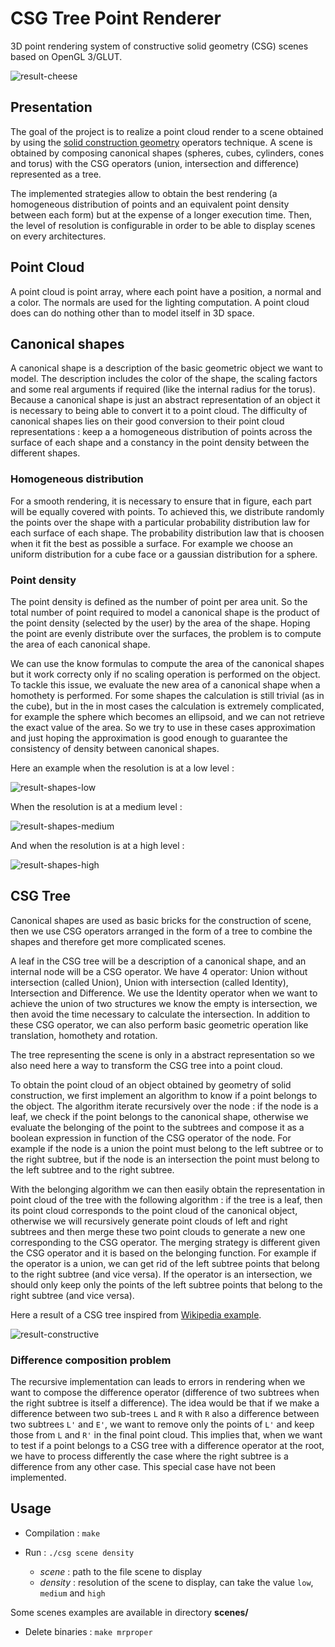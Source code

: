 
# CSG Tree Point Renderer

3D point rendering system of constructive solid geometry (CSG) scenes based on OpenGL 3/GLUT.

![result-cheese](./doc/results/cheese.png)

## Presentation

The goal of the project is to realize a point cloud render to a scene obtained by using the [solid construction geometry](https://en.wikipedia.org/wiki/Constructive_solid_geometry) operators technique.
A scene is obtained by composing canonical shapes (spheres, cubes, cylinders, cones and torus) with the CSG operators (union, intersection and difference) represented as a tree.

The implemented strategies allow to obtain the best rendering (a homogeneous distribution of points and an equivalent point density between each form) but at the expense of a longer execution time.
Then, the level of resolution is configurable in order to be able to display scenes on every architectures.

## Point Cloud

A point cloud is point array, where each point have a position, a normal and a color.
The normals are used for the lighting computation.
A point cloud does can do nothing other than to model itself in 3D space.

## Canonical shapes

A canonical shape is a description of the basic geometric object we want to model.
The description includes the color of the shape, the scaling factors and some real arguments if required (like the internal radius for the torus).
Because a canonical shape is just an abstract representation of an object it is necessary to being able to convert it to a point cloud.
The difficulty of canonical shapes lies on their good conversion to their point cloud representations : keep a a homogeneous distribution of points across the surface of each shape and a constancy in the point density between the different shapes.

### Homogeneous distribution

For a smooth rendering, it is necessary to ensure that in figure, each part will be equally covered with points.
To achieved this, we distribute randomly the points over the shape with a particular probability distribution law for each surface of each shape.
The probability distribution law that is choosen when it fit the best as possible a surface.
For example we choose an uniform distribution for a cube face or a gaussian distribution for a sphere.

### Point density

The point density is defined as the number of point per area unit.
So the total number of point required to model a canonical shape is the product of the point density (selected by the user) by the area of the shape.
Hoping the point are evenly distribute over the surfaces, the problem is to compute the area of each canonical shape.

We can use the know formulas to compute the area of the canonical shapes but it work correcty only if no scaling operation is performed on the object.
To tackle this issue, we evaluate the new area of a canonical shape when a homothety is performed.
For some shapes the calculation is still trivial (as in the cube), but in the in most cases the calculation is extremely complicated, for example the sphere which becomes an ellipsoid, and we can not retrieve the exact value of the area.
So we try to use in these cases approximation and just hoping the approximation is good enough to guarantee the consistency of density between canonical shapes.

Here an example when the resolution is at a low level :

![result-shapes-low](./doc/results/shapes_low.png)

When the resolution is at a medium level :

![result-shapes-medium](./doc/results/shapes_medium.png)

And when the resolution is at a high level :

![result-shapes-high](./doc/results/shapes_high.png)

## CSG Tree

Canonical shapes are used as basic bricks for the construction of scene, then we use CSG operators arranged in the form of a tree to combine the shapes and therefore get more complicated scenes.

A leaf in the CSG tree will be a description of a canonical shape, and an internal node will be a CSG operator.
We have 4 operator: Union without intersection (called Union), Union with intersection (called Identity), Intersection and Difference.
We use the Identity operator when we want to achieve the union of two structures we know the empty is intersection, we then avoid the time necessary to calculate the intersection.
In addition to these CSG operator, we can also perform basic geometric operation like translation, homothety and rotation.

The tree representing the scene is only in a abstract representation so we also need here a way to transform the CSG tree into a point cloud.


To obtain the point cloud of an object obtained by geometry of solid construction, we first implement an algorithm to know if a point belongs to the object.
The algorithm iterate recursively over the node : if the node is a leaf, we check if the point belongs to the canonical shape, otherwise we evaluate the belonging of the point to the subtrees and compose it as a boolean expression in function of the CSG operator of the node.
For example if the node is a union the point must belong to the left subtree or to the right subtree, but if the node is an intersection the point must belong to the left subtree and to the right subtree.


With the belonging algorithm we can then easily obtain the representation in point cloud of the tree with the following algorithm : if the tree is a leaf, then its point cloud corresponds to the point cloud of the canonical object, otherwise we will recursively generate point clouds of left and right subtrees and then merge these two point clouds to generate a new one corresponding to the CSG operator.
The merging strategy is different given the CSG operator and it is based on the belonging function.
For example if the operator is a union, we can get rid of the left subtree points that belong to the right subtree (and vice versa).
If the operator is an intersection, we should only keep only the points of the left subtree points that belong to the right subtree (and vice versa).


Here a result of a CSG tree inspired from [Wikipedia example](https://en.wikipedia.org/wiki/Constructive_solid_geometry#/media/File:Csg_tree.png).

![result-constructive](./doc/results/constructive.png)


### Difference composition problem

The recursive implementation can leads to errors in rendering when we want to compose the difference operator (difference of two subtrees when the right subtree is itself a difference). 
The idea would be that if we make a difference between two sub-trees `L` and `R` with `R` also a difference between two subtrees `L'` and `E'`, we want to remove only the points of `L'` and keep those from `L` and `R'` in the final point cloud.
This implies that, when we want to test if a point belongs to a CSG tree with a difference operator at the root, we have to process differently the case where the right subtree is a difference from any other case.
This special case have not been implemented.

## Usage

* Compilation : `make`

* Run : `./csg scene density`
	* *scene* : path to the file scene to display
	* *density* : resolution of the scene to display, can take the value `low`, `medium` and `high`

Some scenes examples are available in directory **scenes/**

* Delete binaries : `make mrproper`

